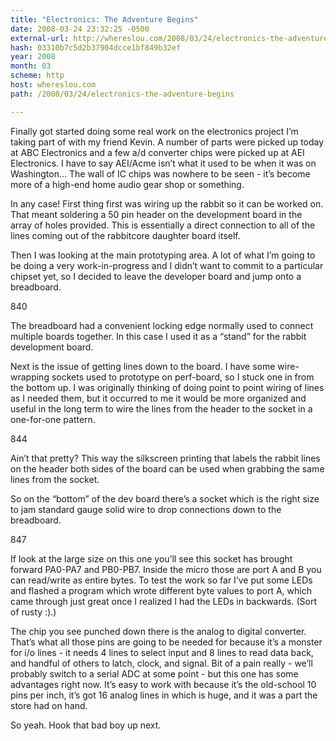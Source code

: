 ```yaml
---
title: "Electronics: The Adventure Begins"
date: 2008-03-24 23:32:25 -0500
external-url: http://whereslou.com/2008/03/24/electronics-the-adventure-begins
hash: 03310b7c5d2b37904dcce1bf849b32ef
year: 2008
month: 03
scheme: http
host: whereslou.com
path: /2008/03/24/electronics-the-adventure-begins

---
```


Finally got started doing some real work on the electronics project I’m taking part of with my friend Kevin. A number of parts were picked up today at ABC Electronics and a few a/d converter chips were picked up at AEI Electronics. I have to say AEI/Acme isn’t what it used to be when it was on Washington… The wall of IC chips was nowhere to be seen - it’s become more of a high-end home audio gear shop or something.

In any case! First thing first was wiring up the rabbit so it can be worked on. That meant soldering a 50 pin header on the development board in the array of holes provided. This is essentially a direct connection to all of the lines coming out of the rabbitcore daughter board itself.

Then I was looking at the main prototyping area. A lot of what I’m going to be doing a very work-in-progress and I didn’t want to commit to a particular chipset yet, so I decided to leave the developer board and jump onto a breadboard.

 840

The breadboard had a convenient locking edge normally used to connect multiple boards together. In this case I used it as a “stand” for the rabbit development board.

Next is the issue of getting lines down to the board. I have some wire-wrapping sockets used to prototype on perf-board, so I stuck one in from the bottom up. I was originally thinking of doing point to point wiring of lines as I needed them, but it occurred to me it would be more organized and useful in the long term to wire the lines from the header to the socket in a one-for-one pattern.

844

Ain’t that pretty? This way the silkscreen printing that labels the rabbit lines on the header both sides of the board can be used when grabbing the same lines from the socket.

So on the “bottom” of the dev board there’s a socket which is the right size to jam standard gauge solid wire to drop connections down to the breadboard.

847

If look at the large size on this one you’ll see this socket has brought forward PA0-PA7 and PB0-PB7. Inside the micro those are port A and B you can read/write as entire bytes. To test the work so far I’ve put some LEDs and flashed a program which wrote different byte values to port A, which came through just great once I realized I had the LEDs in backwards. (Sort of rusty :).)

The chip you see punched down there is the analog to digital converter. That’s what all those pins are going to be needed for because it’s a monster for i/o lines - it needs 4 lines to select input and 8 lines to read data back, and handful of others to latch, clock, and signal. Bit of a pain really - we’ll probably switch to a serial ADC at some point - but this one has some advantages right now. It’s easy to work with because it’s the old-school 10 pins per inch, it’s got 16 analog lines in which is huge, and it was a part the store had on hand.

So yeah. Hook that bad boy up next.

